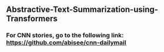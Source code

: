 ## Abstractive-Text-Summarization-using-Transformers
### For CNN stories, go to the following link: https://github.com/abisee/cnn-dailymail
